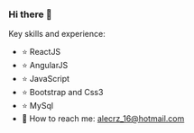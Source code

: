 ### Hi there 👋

<!--
**alecy1/alecy1** is a ✨ _special_ ✨ repository because its `README.md` (this file) appears on your GitHub profile.

Here are some ideas to get you started:

- 🔭 I’m currently working on ...
- 🌱 I’m currently learning ...
- 👯 I’m looking to collaborate on ...
- 🤔 I’m looking for help with ...
- 💬 Ask me about ...
- 😄 Pronouns: ...
- ⚡ Fun fact: ...
-->
Key skills and experience:
- ⭐ ReactJS 
- ⭐ AngularJS 
- ⭐ JavaScript 
- ⭐ Bootstrap and Css3 
- ⭐ MySql  
- 📧 How to reach me: alecrz_16@hotmail.com


